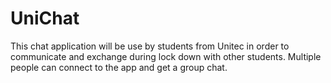 # UniChat
This chat application will be use by students from Unitec in order to communicate and exchange during lock down with other students. Multiple people can connect to the app and get a group chat.
